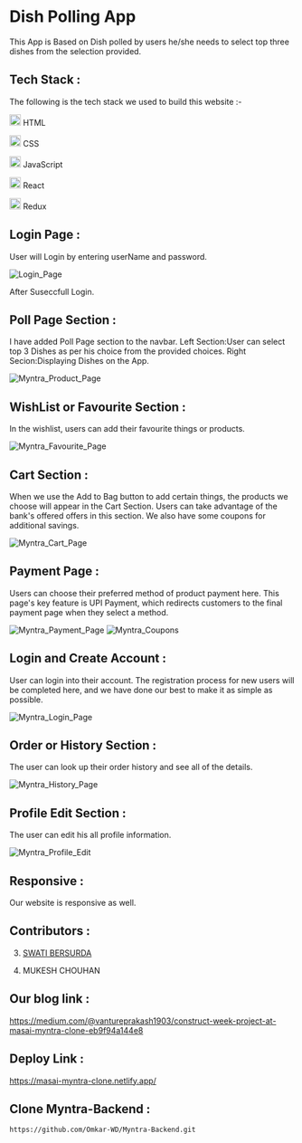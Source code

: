 # Dish Polling App
This App is Based on Dish polled by users he/she needs to select top three dishes from the selection provided.

## Tech Stack :
The following is the tech stack we used to build this website :-

<img src="https://cdn-icons-png.flaticon.com/512/226/226269.png" width=20/> HTML

<img src="https://cdn-icons-png.flaticon.com/512/732/732190.png" width=20 /> CSS

<img src="https://cdn-icons-png.flaticon.com/512/1199/1199124.png" width=20/> JavaScript

<img src="https://encrypted-tbn0.gstatic.com/images?q=tbn:ANd9GcQDBz9g9mkTQyQZxAmOQ03R4L962dqCUdztjCSl79fYkQ&s" width=20 /> React

<img src="https://uxwing.com/wp-content/themes/uxwing/download/brands-and-social-media/redux-icon.png" width=20 /> Redux



## Login Page :
User will Login by entering  userName and password.

![Login_Page](https://github.com/swatibersurda/PollDishName_App/blob/main/syook/src/images/login.PNG?raw=true)

After Suseccfull Login.

## Poll Page Section :
I have added  Poll Page section to the navbar.
Left Section:User can select top 3 Dishes as per his choice from the provided choices.
Right Secion:Displaying Dishes on the App.




![Myntra_Product_Page](https://user-images.githubusercontent.com/95853553/158794120-0608559a-5c2b-451e-8b91-1ae885971c4f.png)


## WishList or Favourite Section :
In the wishlist, users can add their favourite things or products.

![Myntra_Favourite_Page](https://user-images.githubusercontent.com/95853553/158966631-ef08606f-8ebc-4758-b502-d40ac8811a17.PNG)

## Cart Section :
When we use the Add to Bag button to add certain things, the products we choose will appear in the Cart Section.
Users can take advantage of the bank's offered offers in this section. We also have some coupons for additional savings.

![Myntra_Cart_Page](https://user-images.githubusercontent.com/95853553/158794171-dec31549-6a56-4537-ab00-83ce8e44c6f1.png)

## Payment Page :
Users can choose their preferred method of product payment here. This page's key feature is UPI Payment, which redirects customers to the final payment page when they select a method.

![Myntra_Payment_Page](https://user-images.githubusercontent.com/95853553/158794225-237f3701-2376-46e2-aa0f-af3ba3651bae.png)
![Myntra_Coupons](https://user-images.githubusercontent.com/95853553/158794253-3bd12a6c-1296-430c-9d75-230bfcb402f1.png)

## Login and Create Account :
User can  login into their account.
The registration process for new users will be completed here, and we have done our best to make it as simple as possible.

![Myntra_Login_Page](https://user-images.githubusercontent.com/95853553/158966949-50fd9824-6590-48e1-8cf2-45e3a37f19b4.PNG)

## Order or History Section :
The user can look up their order history and see all of the details.

![Myntra_History_Page](https://user-images.githubusercontent.com/95853553/158794301-e175e8eb-ce6a-41b5-831f-e4b46a055719.png)

## Profile Edit Section :
The user can edit his all profile information.

![Myntra_Profile_Edit](https://user-images.githubusercontent.com/95853553/158969606-71fee828-124f-4224-9fbc-53379659f01c.PNG)

## Responsive :
Our website is responsive as well.

## Contributors :
3. [SWATI BERSURDA](https://github.com/swatibersurda)



6. MUKESH CHOUHAN

## Our blog link :
https://medium.com/@vantureprakash1903/construct-week-project-at-masai-myntra-clone-eb9f94a144e8

## Deploy Link :
https://masai-myntra-clone.netlify.app/

## Clone Myntra-Backend :
    https://github.com/Omkar-WD/Myntra-Backend.git
